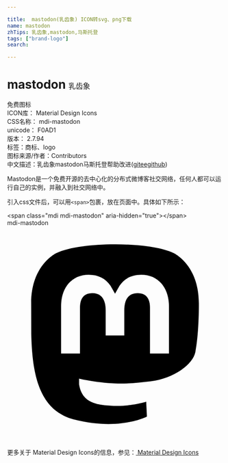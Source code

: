 ```yaml
---

title:  mastodon(乳齿象) ICON转svg、png下载
name: mastodon
zhTips: 乳齿象,mastodon,马斯托登
tags: ["brand-logo"]
search: 

---
```


# mastodon  <small style="font-size: 60%;font-weight: 100">乳齿象</small>


<div class="detail-page">
<p>
<span><span class="badge-success badge">免费图标</span> </span>
<br/>
<span>
ICON库：
<span class="badge-secondary badge">Material Design Icons</span> 
</span>
<br/>
<span>
CSS名称：
<span class="badge-secondary badge">mdi-mastodon</span> 
</span>
<br/>
<span>
unicode：
<span class="badge-secondary badge">F0AD1</span> 
<copy-btn content='F0AD1' btn-title=""></copy-btn>
<copy-btn :content='String.fromCodePoint(parseInt("F0AD1", 16))' btn-title="复制U"></copy-btn>
</span>
<br/>
<span>
版本：
<span class="badge-secondary badge">2.7.94</span> 
</span><br/><span>标签：<span class="badge-light badge"><router-link to="/tags/brand-logo.html">商标、logo</router-link></span></span>
<br/>
<span>图标来源/作者：<span class="badge-light badge">Contributors</span></span> 
<br/>
<span class="zh-detail">中文描述：<span class="badge-primary badge">乳齿象</span><span class="badge-primary badge">mastodon</span><span class="badge-primary badge">马斯托登</span><span class="help-link"><span>帮助改进</span>(<a href="https://gitee.com/liuwave/icon-helper/edit/master/json/material/mastodon.json" target="_blank" rel="noopener noreferrer">gitee</a><a href="https://github.com/liuwave/icon-helper/edit/master/json/material/mastodon.json" target="_blank" rel="noopener noreferrer">github</a></span>)</span><br/>
</p>
</div><div class="description description alert alert-light"> Mastodon是一个免费开源的去中心化的分布式微博客社交网络，任何人都可以运行自己的实例，并融入到社交网络中。</div>
<div class="alert alert-dark">
  <i class="mdi mdi-mastodon mdi-48px"></i>
  <i class="mdi mdi-mastodon mdi-36px"></i>
  <i class="mdi mdi-mastodon mdi-24px"></i>
  <i class="mdi mdi-mastodon mdi-18px"></i>
</div>
<div>
  <p>引入css文件后，可以用<code>&lt;span&gt;</code>包裹，放在页面中。具体如下所示：    
  </p>
  <div class="alert alert-primary" style="font-size: 14px">
    &lt;span class="mdi mdi-mastodon" aria-hidden="true"&gt;&lt;/span&gt;
    <copy-btn content='<span class="mdi mdi-mastodon" aria-hidden="true"></span>'></copy-btn>
  </div>
  <div class="alert alert-secondary">
    <i class="mdi mdi-mastodon"
    style="font-size: 24px"
    aria-hidden="true"></i> mdi-mastodon
    <copy-btn content="mdi-mastodon" btn-title="复制图标名称"></copy-btn>
  </div>
</div>
<div id="svg" class="svg-wrap">
<svg xmlns="http://www.w3.org/2000/svg" viewBox="0 0 24 24"><path d="M20.94,14C20.66,15.41 18.5,16.96 15.97,17.26C14.66,17.41 13.37,17.56 12,17.5C9.75,17.39 8,16.96 8,16.96V17.58C8.32,19.8 10.22,19.93 12.03,20C13.85,20.05 15.47,19.54 15.47,19.54L15.55,21.19C15.55,21.19 14.27,21.87 12,22C10.75,22.07 9.19,21.97 7.38,21.5C3.46,20.45 2.78,16.26 2.68,12L2.67,8.57C2.67,4.23 5.5,2.96 5.5,2.96C6.95,2.3 9.41,2 11.97,2H12.03C14.59,2 17.05,2.3 18.5,2.96C18.5,2.96 21.33,4.23 21.33,8.57C21.33,8.57 21.37,11.78 20.94,14M18,8.91C18,7.83 17.7,7 17.15,6.35C16.59,5.72 15.85,5.39 14.92,5.39C13.86,5.39 13.05,5.8 12.5,6.62L12,7.5L11.5,6.62C10.94,5.8 10.14,5.39 9.07,5.39C8.15,5.39 7.41,5.72 6.84,6.35C6.29,7 6,7.83 6,8.91V14.17H8.1V9.06C8.1,8 8.55,7.44 9.46,7.44C10.46,7.44 10.96,8.09 10.96,9.37V12.16H13.03V9.37C13.03,8.09 13.53,7.44 14.54,7.44C15.44,7.44 15.89,8 15.89,9.06V14.17H18V8.91Z" /></svg>
</div>
<detail full-name='mdi-mastodon'></detail>
    
<div><p>更多关于 Material Design Icons的信息，参见：<a target="_blank" href="https://iconhelper.cn/material.html"> Material Design Icons</a>
</p></div>
